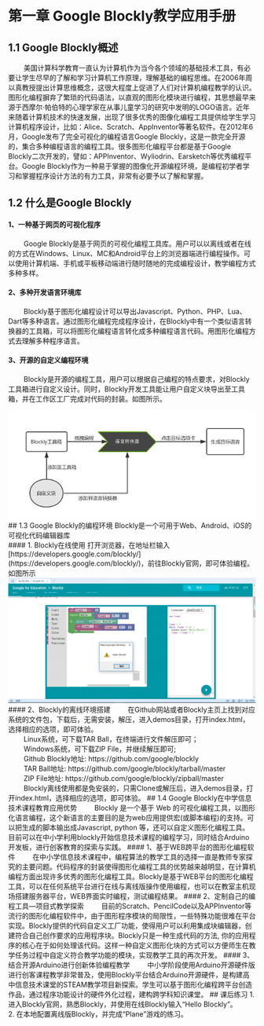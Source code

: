 
# 第一章 Google Blockly教学应用手册
## 1.1 Google Blockly概述
&nbsp;&nbsp;&nbsp;&nbsp;&nbsp;&nbsp;&nbsp;&nbsp;美国计算科学教育一直认为计算机作为当今各个领域的基础技术工具，有必要让学生尽早的了解和学习计算机工作原理，理解基础的编程思维。在2006年周以真教授提出计算思维概念，这很大程度上促进了人们对计算机编程教学的认识。图形化编程摒弃了繁琐的代码语法，以直观的图形化模块进行编程，其思想最早来源于西摩尔·帕伯特的心理学家在从事儿童学习的研究中发明的LOGO语言。近年来随着计算机技术的快速发展，出现了很多优秀的图像化编程工具提供给学生学习计算机程序设计，比如：Alice、Scratch、AppInventor等著名软件。在2012年6月，Google发布了完全可视化的编程语言Google Blockly，这是一款完全开源的，集合多种编程语言的编程工具。很多图形化编程平台都是基于Google Blockly二次开发的，譬如：APPInventor、Wyliodrin、Earsketch等优秀编程平台。Google Blockly作为一种易于掌握的图像化开源编程环境，是编程初学者学习和掌握程序设计方法的有力工具，非常有必要予以了解和掌握。
## 1.2 什么是Google Blockly
#### 1、一种基于网页的可视化程序
&nbsp;&nbsp;&nbsp;&nbsp;&nbsp;&nbsp;&nbsp;&nbsp;Google Blockly是基于网页的可视化编程工具库。用户可以以离线或者在线的方式在Windows、Linux、MC和Android平台上的浏览器端进行编程操作。可以使用计算机端、手机或平板移动端进行随时随地的完成编程设计，教学编程方式多种多样。
#### 2、多种开发语言环境库
&nbsp;&nbsp;&nbsp;&nbsp;&nbsp;&nbsp;&nbsp;&nbsp;Blockly基于图形化编程设计可以导出Javascript、Python、PHP、Lua、Dart等多种语言。通过图形化编程完成程序设计，在Blockly中有一个类似语言转换器的工具箱，可以将图形化编程语言转化成多种编程语言代码。用图形化编程方式去理解多种程序语言。
#### 3、开源的自定义编程环境
&nbsp;&nbsp;&nbsp;&nbsp;&nbsp;&nbsp;&nbsp;&nbsp;Blockly是开源的编程工具，用户可以根据自己编程的特点要求，对Blockly工具箱进行自定义设计。同时，Blockly开发工具能让用户自定义块导出至工具箱，并在工作区工厂完成对代码的封装。如图所示。
<center><img src="/assets/p2.png"/></center>
## 1.3 Google Blockly的编程环境
Blockly是一个可用于Web、Android、iOS的可视化代码编辑器库<br>
#### 1. Blockly在线使用
打开浏览器，在地址栏输入[https://developers.google.com/blockly/](https://developers.google.com/blockly/)，前往Blockly官网，即可体验编程。如图所示
<center><img src="/assets/p3.png"/></center>
#### 2、Blockly的离线环境搭建
&nbsp;&nbsp;&nbsp;&nbsp;&nbsp;&nbsp;&nbsp;&nbsp;在Github网站或者Blockly主页上找到对应系统的文件包，下载后，无需安装，解压，进入demos目录，打开index.html，选择相应的选项，即可体验。<br>
&nbsp;&nbsp;&nbsp;&nbsp;&nbsp;&nbsp;&nbsp;&nbsp;Linux系统，可下载TAR Ball，在终端进行文件解压即可；<br>
&nbsp;&nbsp;&nbsp;&nbsp;&nbsp;&nbsp;&nbsp;&nbsp;Windows系统，可下载ZIP File，并继续解压即可;<br>
&nbsp;&nbsp;&nbsp;&nbsp;&nbsp;&nbsp;&nbsp;&nbsp;Github Blockly地址: https://github.com/google/blockly<br>
     &nbsp;&nbsp;&nbsp;&nbsp;&nbsp;&nbsp;&nbsp;&nbsp;TAR Ball地址: https://github.com/google/blockly/tarball/master<br>
     &nbsp;&nbsp;&nbsp;&nbsp;&nbsp;&nbsp;&nbsp;&nbsp;ZIP File地址: https://github.com/google/blockly/zipball/master<br>
&nbsp;&nbsp;&nbsp;&nbsp;&nbsp;&nbsp;&nbsp;&nbsp;Blockly离线使用都是免安装的，只需Clone或解压后，进入demos目录，打开index.html，选择相应的选项，即可体验。
## 1.4 Google Blockly在中学信息技术课程教育应用优势 
&nbsp;&nbsp;&nbsp;&nbsp;&nbsp;&nbsp;&nbsp;&nbsp;Blockly 是一个基于 Web 的可视化编程工具，以图形化语言编程，这个新语言的主要目的是为web应用提供宏(或脚本编程)的支持。可以把生成的脚本输出成Javascript, python 等，还可以自定义图形化编程工具。目前可以在中小学利用blockly开始信息技术课程的编程学习，同时结合Arduino开发板，进行创客教育的探索与实践。
#### 1、基于WEB跨平台的图形化编程软件
&nbsp;&nbsp;&nbsp;&nbsp;&nbsp;&nbsp;&nbsp;&nbsp;在中小学信息技术课程中，编程算法的教学工具的选择一直是教师专家探究的主要问题。代码程序的封装使得图形化编程工具的优势越来越明显，在计算机编程方面出现许多优秀的图形化编程工具。Blockly是基于WEB平台的图形化编程工具，可以在任何系统平台进行在线与离线版操作使用编程，也可以在教室主机现场搭建服务器平台，WEB界面实时编程，测试编程结果。
#### 2、定制自己的编程工具—项目式教学探索
&nbsp;&nbsp;&nbsp;&nbsp;&nbsp;&nbsp;&nbsp;&nbsp;目前的Scratch、PencilCode以及APPInventor等流行的图形化编程软件中，由于图形程序模块的局限性，一些特殊功能很难在平台实现。Blockly提供的代码自定义工厂功能，使得用户可以利用集成块编辑器，创建符合自己创作要求的应用程序块。Blockly只是一种生成代码的方法, 你的应用程序的核心在于如何处理该代码。这样一种自定义图形化块的方式可以方便师生在教学任务过程中自定义符合教学功能的模块，实现教学工具的再次开发。
#### 3、结合开源Arduino进行创新体验编程教学
&nbsp;&nbsp;&nbsp;&nbsp;&nbsp;&nbsp;&nbsp;&nbsp;中小学阶段使用Arduino开源硬件版进行创客课程教学非常普及，使用Blockly平台结合Arduino开源硬件，是构建高中信息技术课堂的STEAM教学项目新探索。学生可以基于图形化编程跨平台创造作品，通过程序功能设计的硬件外化过程，建构跨学科知识课堂。
## 课后练习
1. 进入Blockly官网，熟悉Blockly，并使用在线Blockly输入“Hello Blockly”。<br>
2. 在本地配置离线版Blockly，并完成“Plane”游戏的练习。